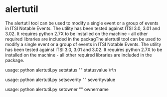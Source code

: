 # alertutil

The alertutil tool can be used to modify a single event or a group of events in ITSI Notable Events. The utility has been tested against ITSI 3.0, 3.01 and 3.02. It requires python 2.7X to be installed on the machine - all other required libraries are included in the packagThe alertutil tool can be used to modify a single event or a group of events in ITSI Notable Events. The utility has been tested against ITSI 3.0, 3.01 and 3.02. It requires python 2.7X to be installed on the machine - all other required libraries are included in the package.

usage: python alertutil.py setstatus \"<eventid>\" statusvalue \r\n


usage: python alertutil.py setseverity "<eventid>" severityvalue


usage: python alertutil.py setowner "<eventid>" ownername



